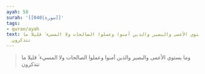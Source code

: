 ```yaml
---
ayah: 58
surah: '[[040|سورة]]'
tags:
- quran/ayah
text: وما يستوي الأعمى والبصير والذين آمنوا وعملوا الصالحات ولا المسيء ۚ قليلا ما
  تتذكرون
---
```

> وما يستوي الأعمى والبصير والذين آمنوا وعملوا الصالحات ولا المسيء ۚ قليلا ما تتذكرون
